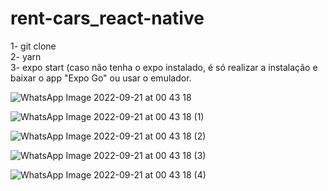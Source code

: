 # rent-cars_react-native

1- git clone  
2- yarn   
3- expo start (caso não tenha o expo instalado, é só realizar a instalação e baixar o app "Expo Go" ou usar o emulador.


![WhatsApp Image 2022-09-21 at 00 43 18](https://user-images.githubusercontent.com/59670578/191409691-2e1028fd-1476-4345-92cf-f4faaa5b0fee.jpeg)

![WhatsApp Image 2022-09-21 at 00 43 18 (1)](https://user-images.githubusercontent.com/59670578/191409696-66e308af-58da-42b0-a1ca-aafff7003922.jpeg)

![WhatsApp Image 2022-09-21 at 00 43 18 (2)](https://user-images.githubusercontent.com/59670578/191409702-07ad3222-b4ea-46fd-ad91-a465f2a64dd7.jpeg)

![WhatsApp Image 2022-09-21 at 00 43 18 (3)](https://user-images.githubusercontent.com/59670578/191409704-55f15640-8b16-4d1b-b411-5f2a69439843.jpeg)

![WhatsApp Image 2022-09-21 at 00 43 18 (4)](https://user-images.githubusercontent.com/59670578/191409709-e844b181-3ad1-4e53-99c2-13cd3c51afbc.jpeg)
